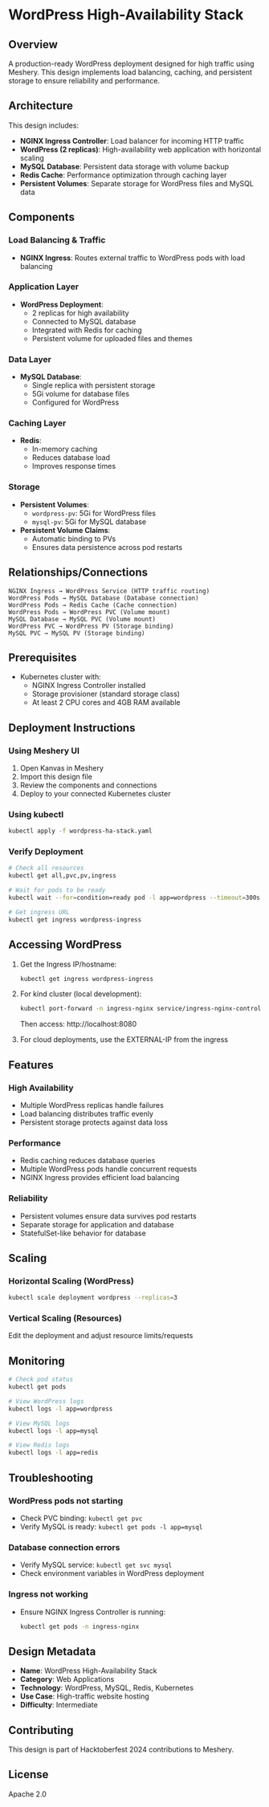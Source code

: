# WordPress High-Availability Stack

## Overview

A production-ready WordPress deployment designed for high traffic using Meshery. This design implements load balancing, caching, and persistent storage to ensure reliability and performance.

## Architecture

This design includes:

- **NGINX Ingress Controller**: Load balancer for incoming HTTP traffic
- **WordPress (2 replicas)**: High-availability web application with horizontal scaling
- **MySQL Database**: Persistent data storage with volume backup
- **Redis Cache**: Performance optimization through caching layer
- **Persistent Volumes**: Separate storage for WordPress files and MySQL data

## Components

### Load Balancing & Traffic
- **NGINX Ingress**: Routes external traffic to WordPress pods with load balancing

### Application Layer
- **WordPress Deployment**: 
  - 2 replicas for high availability
  - Connected to MySQL database
  - Integrated with Redis for caching
  - Persistent volume for uploaded files and themes

### Data Layer
- **MySQL Database**:
  - Single replica with persistent storage
  - 5Gi volume for database files
  - Configured for WordPress

### Caching Layer
- **Redis**:
  - In-memory caching
  - Reduces database load
  - Improves response times

### Storage
- **Persistent Volumes**:
  - `wordpress-pv`: 5Gi for WordPress files
  - `mysql-pv`: 5Gi for MySQL database
- **Persistent Volume Claims**:
  - Automatic binding to PVs
  - Ensures data persistence across pod restarts

## Relationships/Connections

```
NGINX Ingress → WordPress Service (HTTP traffic routing)
WordPress Pods → MySQL Database (Database connection)
WordPress Pods → Redis Cache (Cache connection)
WordPress Pods → WordPress PVC (Volume mount)
MySQL Database → MySQL PVC (Volume mount)
WordPress PVC → WordPress PV (Storage binding)
MySQL PVC → MySQL PV (Storage binding)
```

## Prerequisites

- Kubernetes cluster with:
  - NGINX Ingress Controller installed
  - Storage provisioner (standard storage class)
  - At least 2 CPU cores and 4GB RAM available

## Deployment Instructions

### Using Meshery UI

1. Open Kanvas in Meshery
2. Import this design file
3. Review the components and connections
4. Deploy to your connected Kubernetes cluster

### Using kubectl

```bash
kubectl apply -f wordpress-ha-stack.yaml
```

### Verify Deployment

```bash
# Check all resources
kubectl get all,pvc,pv,ingress

# Wait for pods to be ready
kubectl wait --for=condition=ready pod -l app=wordpress --timeout=300s

# Get ingress URL
kubectl get ingress wordpress-ingress
```

## Accessing WordPress

1. Get the Ingress IP/hostname:
   ```bash
   kubectl get ingress wordpress-ingress
   ```

2. For kind cluster (local development):
   ```bash
   kubectl port-forward -n ingress-nginx service/ingress-nginx-controller 8080:80
   ```
   Then access: http://localhost:8080

3. For cloud deployments, use the EXTERNAL-IP from the ingress

## Features

### High Availability
- Multiple WordPress replicas handle failures
- Load balancing distributes traffic evenly
- Persistent storage protects against data loss

### Performance
- Redis caching reduces database queries
- Multiple WordPress pods handle concurrent requests
- NGINX Ingress provides efficient load balancing

### Reliability
- Persistent volumes ensure data survives pod restarts
- Separate storage for application and database
- StatefulSet-like behavior for database

## Scaling

### Horizontal Scaling (WordPress)
```bash
kubectl scale deployment wordpress --replicas=3
```

### Vertical Scaling (Resources)
Edit the deployment and adjust resource limits/requests

## Monitoring

```bash
# Check pod status
kubectl get pods

# View WordPress logs
kubectl logs -l app=wordpress

# View MySQL logs
kubectl logs -l app=mysql

# View Redis logs
kubectl logs -l app=redis
```

## Troubleshooting

### WordPress pods not starting
- Check PVC binding: `kubectl get pvc`
- Verify MySQL is ready: `kubectl get pods -l app=mysql`

### Database connection errors
- Verify MySQL service: `kubectl get svc mysql`
- Check environment variables in WordPress deployment

### Ingress not working
- Ensure NGINX Ingress Controller is running:
  ```bash
  kubectl get pods -n ingress-nginx
  ```

## Design Metadata

- **Name**: WordPress High-Availability Stack
- **Category**: Web Applications
- **Technology**: WordPress, MySQL, Redis, Kubernetes
- **Use Case**: High-traffic website hosting
- **Difficulty**: Intermediate

## Contributing

This design is part of Hacktoberfest 2024 contributions to Meshery.

## License

Apache 2.0

